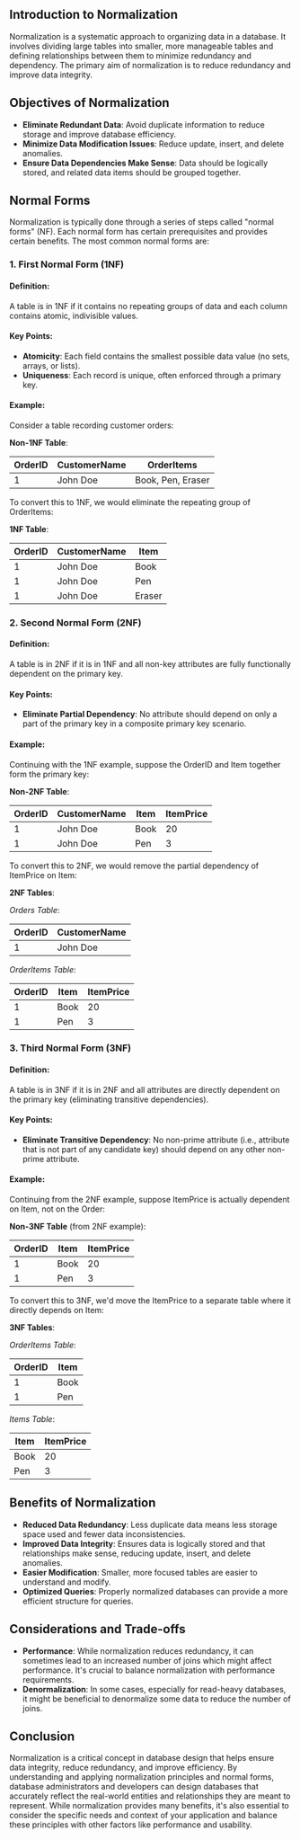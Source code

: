 
## Introduction to Normalization

Normalization is a systematic approach to organizing data in a database. It involves dividing large tables into smaller, more manageable tables and defining relationships between them to minimize redundancy and dependency. The primary aim of normalization is to reduce redundancy and improve data integrity.

## Objectives of Normalization

- **Eliminate Redundant Data**: Avoid duplicate information to reduce storage and improve database efficiency.
- **Minimize Data Modification Issues**: Reduce update, insert, and delete anomalies.
- **Ensure Data Dependencies Make Sense**: Data should be logically stored, and related data items should be grouped together.

## Normal Forms

Normalization is typically done through a series of steps called "normal forms" (NF). Each normal form has certain prerequisites and provides certain benefits. The most common normal forms are:

### 1. First Normal Form (1NF)

#### Definition:
A table is in 1NF if it contains no repeating groups of data and each column contains atomic, indivisible values.

#### Key Points:
- **Atomicity**: Each field contains the smallest possible data value (no sets, arrays, or lists).
- **Uniqueness**: Each record is unique, often enforced through a primary key.

#### Example:
Consider a table recording customer orders:

**Non-1NF Table**:

| OrderID | CustomerName | OrderItems        |
|---------|--------------|-------------------|
| 1       | John Doe     | Book, Pen, Eraser |

To convert this to 1NF, we would eliminate the repeating group of OrderItems:

**1NF Table**:

| OrderID | CustomerName | Item    |
|---------|--------------|---------|
| 1       | John Doe     | Book    |
| 1       | John Doe     | Pen     |
| 1       | John Doe     | Eraser  |

### 2. Second Normal Form (2NF)

#### Definition:
A table is in 2NF if it is in 1NF and all non-key attributes are fully functionally dependent on the primary key.

#### Key Points:
- **Eliminate Partial Dependency**: No attribute should depend on only a part of the primary key in a composite primary key scenario.

#### Example:
Continuing with the 1NF example, suppose the OrderID and Item together form the primary key:

**Non-2NF Table**:

| OrderID | CustomerName | Item    | ItemPrice |
|---------|--------------|---------|-----------|
| 1       | John Doe     | Book    | 20        |
| 1       | John Doe     | Pen     | 3         |

To convert this to 2NF, we would remove the partial dependency of ItemPrice on Item:

**2NF Tables**:

*Orders Table*:

| OrderID | CustomerName |
|---------|--------------|
| 1       | John Doe     |

*OrderItems Table*:

| OrderID | Item | ItemPrice |
|---------|------|-----------|
| 1       | Book | 20        |
| 1       | Pen  | 3         |

### 3. Third Normal Form (3NF)

#### Definition:
A table is in 3NF if it is in 2NF and all attributes are directly dependent on the primary key (eliminating transitive dependencies).

#### Key Points:
- **Eliminate Transitive Dependency**: No non-prime attribute (i.e., attribute that is not part of any candidate key) should depend on any other non-prime attribute.

#### Example:
Continuing from the 2NF example, suppose ItemPrice is actually dependent on Item, not on the Order:

**Non-3NF Table** (from 2NF example):

| OrderID | Item | ItemPrice |
|---------|------|-----------|
| 1       | Book | 20        |
| 1       | Pen  | 3         |

To convert this to 3NF, we'd move the ItemPrice to a separate table where it directly depends on Item:

**3NF Tables**:

*OrderItems Table*:

| OrderID | Item |
|---------|------|
| 1       | Book |
| 1       | Pen  |

*Items Table*:

| Item | ItemPrice |
|------|-----------|
| Book | 20        |
| Pen  | 3         |

## Benefits of Normalization

- **Reduced Data Redundancy**: Less duplicate data means less storage space used and fewer data inconsistencies.
- **Improved Data Integrity**: Ensures data is logically stored and that relationships make sense, reducing update, insert, and delete anomalies.
- **Easier Modification**: Smaller, more focused tables are easier to understand and modify.
- **Optimized Queries**: Properly normalized databases can provide a more efficient structure for queries.

## Considerations and Trade-offs

- **Performance**: While normalization reduces redundancy, it can sometimes lead to an increased number of joins which might affect performance. It's crucial to balance normalization with performance requirements.
- **Denormalization**: In some cases, especially for read-heavy databases, it might be beneficial to denormalize some data to reduce the number of joins.

## Conclusion

Normalization is a critical concept in database design that helps ensure data integrity, reduce redundancy, and improve efficiency. By understanding and applying normalization principles and normal forms, database administrators and developers can design databases that accurately reflect the real-world entities and relationships they are meant to represent. While normalization provides many benefits, it's also essential to consider the specific needs and context of your application and balance these principles with other factors like performance and usability.